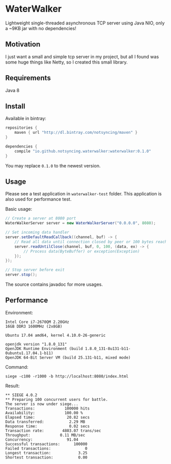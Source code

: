 # WaterWalker

Lightweight single-threaded asynchronous TCP server using Java NIO, only a ~9KB jar with no dependencies!
 
## Motivation

I just want a small and simple tcp server in my project, but all I found was some huge things like Netty, 
so I created this small library.

## Requirements

Java 8
  
## Install

Available in bintray:

```groovy
repositories {
    maven { url "http://dl.bintray.com/notsyncing/maven" }
}

dependencies {
    compile "io.github.notsyncing.waterwalker:waterwalker:0.1.0"
}
```

You may replace `0.1.0` to the newest version.

## Usage

Please see a test application in `waterwalker-test` folder.
This application is also used for performance test.

Basic usage:

```java
// Create a server at 8080 port
WaterWalkerServer server = new WaterWalkerServer("0.0.0.0", 8080);

// Set incoming data handler
server.setDefaultReadCallback((channel, buf) -> {
    // Read all data until connection closed by peer or 100 bytes reached
    server.readUntilClose(channel, buf, 0, 100, (data, ex) -> {
        // Process data(ByteBuffer) or exception(Exception)
    });
});

// Stop server before exit
server.stop();
```

The source contains javadoc for more usages.

## Performance

Environment:

```
Intel Core i7-2670QM 2.20GHz
16GB DDR3 1600MHz (2x8GB)

Ubuntu 17.04 amd64, kernel 4.10.0-26-generic

openjdk version "1.8.0_131"
OpenJDK Runtime Environment (build 1.8.0_131-8u131-b11-0ubuntu1.17.04.1-b11)
OpenJDK 64-Bit Server VM (build 25.131-b11, mixed mode)
```

Command: 

`siege -c100 -r1000 -b http://localhost:8080/index.html`

Result:

```
** SIEGE 4.0.2
** Preparing 100 concurrent users for battle.
The server is now under siege...
Transactions:		      100000 hits
Availability:		      100.00 %
Elapsed time:		       20.82 secs
Data transferred:	        2.29 MB
Response time:		        0.02 secs
Transaction rate:	     4803.07 trans/sec
Throughput:		        0.11 MB/sec
Concurrency:		       91.04
Successful transactions:      100000
Failed transactions:	           0
Longest transaction:	        3.25
Shortest transaction:	        0.00
```